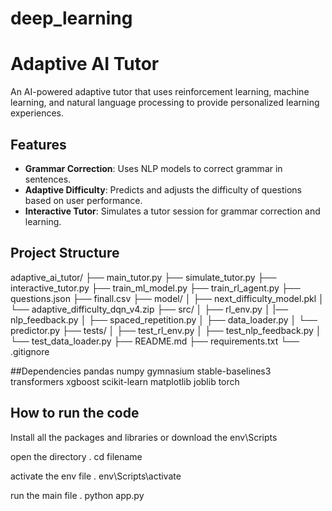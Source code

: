 # deep_learning
# Adaptive AI Tutor

An AI-powered adaptive tutor that uses reinforcement learning, machine learning, and natural language processing to provide personalized learning experiences.

## Features
- **Grammar Correction**: Uses NLP models to correct grammar in sentences.
- **Adaptive Difficulty**: Predicts and adjusts the difficulty of questions based on user performance.
- **Interactive Tutor**: Simulates a tutor session for grammar correction and learning.

## Project Structure
adaptive_ai_tutor/ 
├── main_tutor.py 
├── simulate_tutor.py
├── interactive_tutor.py
├── train_ml_model.py 
├── train_rl_agent.py 
├── questions.json 
├── finall.csv 
├── model/ │ 
        ├── next_difficulty_model.pkl 
        │ └── adaptive_difficulty_dqn_v4.zip 
├── src/ │ 
├── rl_env.py │ 
|── nlp_feedback.py │ 
├── spaced_repetition.py │ 
├── data_loader.py │ 
└── predictor.py 
├── tests/ │
├── test_rl_env.py │ 
├── test_nlp_feedback.py │ 
└── test_data_loader.py 
├── README.md 
├── requirements.txt 
└── .gitignore

##Dependencies
pandas
numpy
gymnasium
stable-baselines3
transformers
xgboost
scikit-learn
matplotlib
joblib
torch

## How to run the code
Install all the packages and libraries or download the env\Scripts

open the directory
. cd filename

activate the env file
. env\Scripts\activate

run the main file
. python app.py


